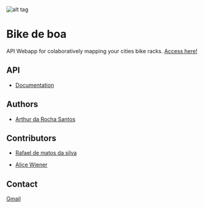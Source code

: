 
![alt tag](https://www.bikedeboa.com.br/apple-touch-icon.png)
# Bike de boa 

API Webapp for colaboratively mapping your cities bike racks. <a href="https://www.bikedeboa.com.br" target="_blank">Access here!</a>

## API

* [Documentation](https://bikedeboa-api.herokuapp.com/v1/doc)

## Authors

* [Arthur da Rocha Santos](https://github.com/zionix357)

## Contributors

* [Rafael de matos da silva](https://github.com/rafael-silva)

* [Alice Wiener](https://github.com/awiener)

## Contact

<a href="mailto:bikedeboa@gmail.com" target="_top">Gmail</a>



